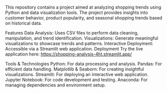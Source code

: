 This repository contains a project aimed at analyzing shopping trends using Python and data visualization tools. The project provides insights into customer behavior, product popularity, and seasonal shopping trends based on historical data.

Features
Data Analysis: Uses CSV files to perform data cleaning, manipulation, and trend identification.
Visualizations: Generate meaningful visualizations to showcase trends and patterns.
Interactive Deployment: Accessible via a Streamlit web application.
Deployment
Try the live application here: 
https://shopping-analysis-4ht.streamlit.app/

Tools & Technologies
Python: For data processing and analysis.
Pandas: For efficient data handling.
Matplotlib & Seaborn: For creating insightful visualizations.
Streamlit: For deploying an interactive web application.
Jupyter Notebook: For code development and testing.
Anaconda: For managing dependencies and environment setup.
